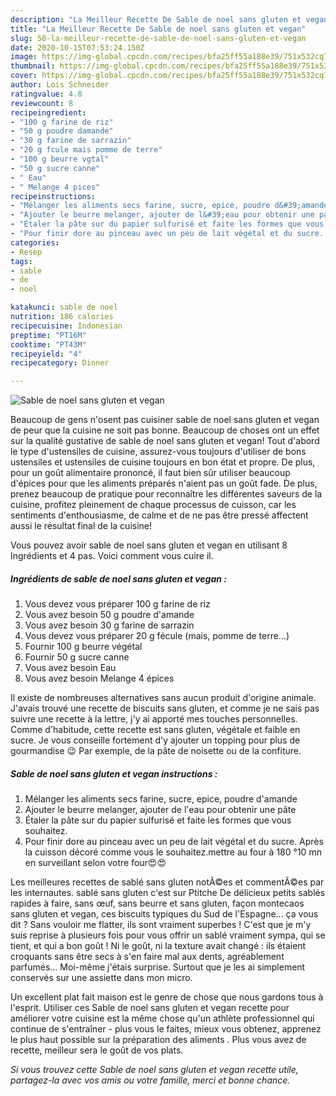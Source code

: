 ```yaml
---
description: "La Meilleur Recette De Sable de noel sans gluten et vegan"
title: "La Meilleur Recette De Sable de noel sans gluten et vegan"
slug: 50-la-meilleur-recette-de-sable-de-noel-sans-gluten-et-vegan
date: 2020-10-15T07:53:24.150Z
image: https://img-global.cpcdn.com/recipes/bfa25ff55a188e39/751x532cq70/sable-de-noel-sans-gluten-et-vegan-photo-principale-de-la-recette.jpg
thumbnail: https://img-global.cpcdn.com/recipes/bfa25ff55a188e39/751x532cq70/sable-de-noel-sans-gluten-et-vegan-photo-principale-de-la-recette.jpg
cover: https://img-global.cpcdn.com/recipes/bfa25ff55a188e39/751x532cq70/sable-de-noel-sans-gluten-et-vegan-photo-principale-de-la-recette.jpg
author: Lois Schneider
ratingvalue: 4.8
reviewcount: 8
recipeingredient:
- "100 g farine de riz"
- "50 g poudre damande"
- "30 g farine de sarrazin"
- "20 g fcule mais pomme de terre"
- "100 g beurre vgtal"
- "50 g sucre canne"
- " Eau"
- " Melange 4 pices"
recipeinstructions:
- "Mélanger les aliments secs farine, sucre, epice, poudre d&#39;amande"
- "Ajouter le beurre melanger, ajouter de l&#39;eau pour obtenir une pâte"
- "Étaler la pâte sur du papier sulfurisé et faite les formes que vous souhaitez."
- "Pour finir dore au pinceau avec un peu de lait végétal et du sucre. Après la cuisson décoré comme vous le souhaitez.mettre au four à 180 °10 mn en surveillant selon votre four😍😍"
categories:
- Resep
tags:
- sable
- de
- noel

katakunci: sable de noel 
nutrition: 186 calories
recipecuisine: Indonesian
preptime: "PT16M"
cooktime: "PT43M"
recipeyield: "4"
recipecategory: Dinner

---
```



![Sable de noel sans gluten et vegan](https://img-global.cpcdn.com/recipes/bfa25ff55a188e39/751x532cq70/sable-de-noel-sans-gluten-et-vegan-photo-principale-de-la-recette.jpg)

Beaucoup de gens n'osent pas cuisiner sable de noel sans gluten et vegan de peur que la cuisine ne soit pas bonne. Beaucoup de choses ont un effet sur la qualité gustative de sable de noel sans gluten et vegan! Tout d'abord le type d'ustensiles de cuisine, assurez-vous toujours d'utiliser de bons ustensiles et ustensiles de cuisine toujours en bon état et propre. De plus, pour un goût alimentaire prononcé, il faut bien sûr utiliser beaucoup d'épices pour que les aliments préparés n'aient pas un goût fade. De plus, prenez beaucoup de pratique pour reconnaître les différentes saveurs de la cuisine, profitez pleinement de chaque processus de cuisson, car les sentiments d'enthousiasme, de calme et de ne pas être pressé affectent aussi le résultat final de la cuisine!

<!--inarticleads1-->

Vous pouvez avoir sable de noel sans gluten et vegan en utilisant 8 Ingrédients et 4 pas. Voici comment vous cuire il.

##### Ingrédients de sable de noel sans gluten et vegan :

1. Vous devez vous préparer 100 g farine de riz
1. Vous avez besoin 50 g poudre d&#39;amande
1. Vous avez besoin 30 g farine de sarrazin
1. Vous devez vous préparer 20 g fécule (mais, pomme de terre...)
1. Fournir 100 g beurre végétal
1. Fournir 50 g sucre canne
1. Vous avez besoin  Eau
1. Vous avez besoin  Melange 4 épices


Il existe de nombreuses alternatives sans aucun produit d&#39;origine animale. J&#39;avais trouvé une recette de biscuits sans gluten, et comme je ne sais pas suivre une recette à la lettre, j&#39;y ai apporté mes touches personnelles. Comme d&#39;habitude, cette recette est sans gluten, végétale et faible en sucre. Je vous conseille fortement d&#39;y ajouter un topping pour plus de gourmandise 😉 Par exemple, de la pâte de noisette ou de la confiture. 

<!--inarticleads2-->

##### Sable de noel sans gluten et vegan instructions :

1. Mélanger les aliments secs farine, sucre, epice, poudre d&#39;amande
1. Ajouter le beurre melanger, ajouter de l&#39;eau pour obtenir une pâte
1. Étaler la pâte sur du papier sulfurisé et faite les formes que vous souhaitez.
1. Pour finir dore au pinceau avec un peu de lait végétal et du sucre. Après la cuisson décoré comme vous le souhaitez.mettre au four à 180 °10 mn en surveillant selon votre four😍😍


Les meilleures recettes de sablé sans gluten notÃ©es et commentÃ©es par les internautes. sablé sans gluten c&#39;est sur Ptitche De délicieux petits sablés rapides à faire, sans œuf, sans beurre et sans gluten, façon montecaos sans gluten et vegan, ces biscuits typiques du Sud de l&#39;Espagne… ça vous dit ? Sans vouloir me flatter, ils sont vraiment superbes ! C&#39;est que je m&#39;y suis reprise à plusieurs fois pour vous offrir un sablé vraiment sympa, qui se tient, et qui a bon goût ! Ni le goût, ni la texture avait changé : ils étaient croquants sans être secs à s&#39;en faire mal aux dents, agréablement parfumés… Moi-même j&#39;étais surprise. Surtout que je les ai simplement conservés sur une assiette dans mon micro. 

<!--inarticleads1-->

<p>
Un excellent plat fait maison est le genre de chose que nous gardons tous à l'esprit. Utiliser ces Sable de noel sans gluten et vegan recette pour améliorer votre cuisine est la même chose qu'un athlète professionnel qui continue de s'entraîner - plus vous le faites, mieux vous obtenez, apprenez le plus haut possible sur la préparation des aliments . Plus vous avez de recette, meilleur sera le goût de vos plats.
</p>

<p>
<i>Si vous trouvez cette Sable de noel sans gluten et vegan recette utile, partagez-la avec vos amis ou votre famille, merci et bonne chance.</i>
</p>
